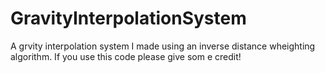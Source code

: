 # GravityInterpolationSystem
A grvity interpolation system I made using an inverse distance wheighting algorithm. If you use this code please give som e credit!
